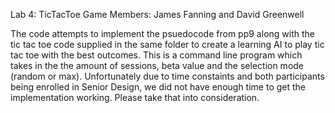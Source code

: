 Lab 4: TicTacToe Game
Members: James Fanning and David Greenwell

The code attempts to implement the psuedocode from pp9 along with the tic
tac toe code supplied in the same folder to create a learning AI to play
tic tac toe with the best outcomes. This is a command line program which
takes in the the amount of sessions, beta value and the selection mode
(random or max). Unfortunately due to time constaints and both
participants being enrolled in Senior Design, we did not have enough
time to get the implementation working. Please take that into
consideration.

